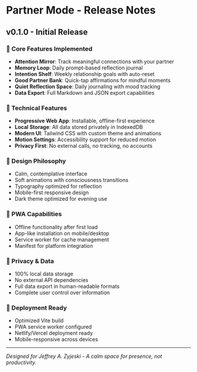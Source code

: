 # Partner Mode - Release Notes

## v0.1.0 - Initial Release

### 🎯 Core Features Implemented
- **Attention Mirror**: Track meaningful connections with your partner
- **Memory Loop**: Daily prompt-based reflection journal
- **Intention Shelf**: Weekly relationship goals with auto-reset
- **Good Partner Bank**: Quick-tap affirmations for mindful moments
- **Quiet Reflection Space**: Daily journaling with mood tracking
- **Data Export**: Full Markdown and JSON export capabilities

### 🔧 Technical Features
- **Progressive Web App**: Installable, offline-first experience
- **Local Storage**: All data stored privately in IndexedDB
- **Modern UI**: Tailwind CSS with custom theme and animations
- **Motion Settings**: Accessibility support for reduced motion
- **Privacy First**: No external calls, no tracking, no accounts

### 🎨 Design Philosophy
- Calm, contemplative interface
- Soft animations with consciousness transitions
- Typography optimized for reflection
- Mobile-first responsive design
- Dark theme optimized for evening use

### 📱 PWA Capabilities
- Offline functionality after first load
- App-like installation on mobile/desktop
- Service worker for cache management
- Manifest for platform integration

### 🔐 Privacy & Data
- 100% local data storage
- No external API dependencies
- Full data export in human-readable formats
- Complete user control over information

### 🚀 Deployment Ready
- Optimized Vite build
- PWA service worker configured
- Netlify/Vercel deployment ready
- Mobile-responsive across devices

---

*Designed for Jeffrey A. Zyjeski - A calm space for presence, not productivity.*
